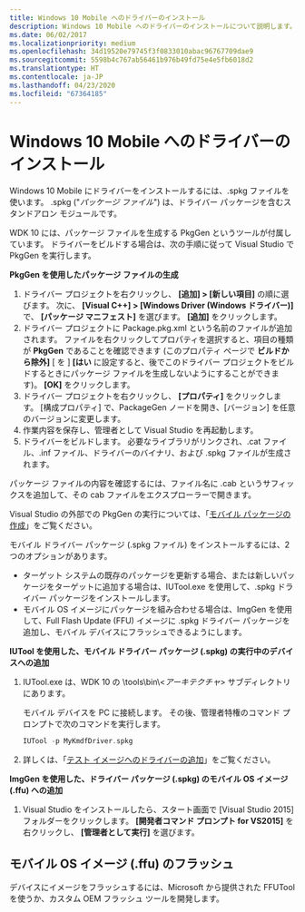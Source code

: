 ```yaml
---
title: Windows 10 Mobile へのドライバーのインストール
description: Windows 10 Mobile へのドライバーのインストールについて説明します。
ms.date: 06/02/2017
ms.localizationpriority: medium
ms.openlocfilehash: 34d19520e79745f3f0833010abac96767709dae9
ms.sourcegitcommit: 5598b4c767ab56461b976b49fd75e4e5fb6018d2
ms.translationtype: HT
ms.contentlocale: ja-JP
ms.lasthandoff: 04/23/2020
ms.locfileid: "67364185"
---
```

# <a name="installing-a-driver-on-windows-10-mobile"></a>Windows 10 Mobile へのドライバーのインストール

Windows 10 Mobile にドライバーをインストールするには、.spkg ファイルを使います。 .spkg ("*パッケージ ファイル*") は、ドライバー パッケージを含むスタンドアロン モジュールです。

WDK 10 には、パッケージ ファイルを生成する PkgGen というツールが付属しています。 ドライバーをビルドする場合は、次の手順に従って Visual Studio で PkgGen を実行します。

**PkgGen を使用したパッケージ ファイルの生成**

1.  ドライバー プロジェクトを右クリックし、 **[追加] &gt; [新しい項目]** の順に選びます。 次に、 **[Visual C++] &gt; [Windows Driver (Windows ドライバー)]** で、 **[パッケージ マニフェスト]** を選びます。 **[追加]** をクリックします。
2.  ドライバー プロジェクトに Package.pkg.xml という名前のファイルが追加されます。 ファイルを右クリックしてプロパティを選択すると、項目の種類が **PkgGen** であることを確認できます (このプロパティ ページで **ビルドから除外]** [ を ] **[はい** に設定すると、後でこのドライバー プロジェクトをビルドするときにパッケージ ファイルを生成しないようにすることができます)。 **[OK]** をクリックします。
3.  ドライバー プロジェクトを右クリックし、 **[プロパティ]** をクリックします。 [構成プロパティ] で、PackageGen ノードを開き、[バージョン] を任意のバージョンに変更します。
4.  作業内容を保存し、管理者として Visual Studio を再起動します。
5.  ドライバーをビルドします。 必要なライブラリがリンクされ、.cat ファイル、.inf ファイル、ドライバーのバイナリ、および .spkg ファイルが生成されます。

パッケージ ファイルの内容を確認するには、ファイル名に .cab というサフィックスを追加して、その cab ファイルをエクスプローラーで開きます。

Visual Studio の外部での PkgGen の実行については、「[モバイル パッケージの作成](https://docs.microsoft.com/previous-versions/windows/hardware/packaging/dn756642(v=vs.85))」をご覧ください。

モバイル ドライバー パッケージ (.spkg ファイル) をインストールするには、2 つのオプションがあります。

-   ターゲット システムの既存のパッケージを更新する場合、または新しいパッケージをターゲットに追加する場合は、IUTool.exe を使用して、.spkg ドライバー パッケージをインストールします。
-   モバイル OS イメージにパッケージを組み合わせる場合は、ImgGen を使用して、Full Flash Update (FFU) イメージに .spkg ドライバー パッケージを追加し、モバイル デバイスにフラッシュできるようにします。

**IUTool を使用した、モバイル ドライバー パッケージ (.spkg) の実行中のデバイスへの追加**

1.  IUTool.exe は、WDK 10 の \\tools\\bin\\&lt;*アーキテクチャ*&gt; サブディレクトリにあります。

    モバイル デバイスを PC に接続します。 その後、管理者特権のコマンド プロンプトで次のコマンドを実行します。

       ```cpp
       IUTool -p MyKmdfDriver.spkg
       ```

2.  詳しくは、「[テスト イメージへのドライバーの追加](https://docs.microsoft.com/previous-versions/mt131832(v=vs.85))」をご覧ください。

**ImgGen を使用した、ドライバー パッケージ (.spkg) のモバイル OS イメージ (.ffu) への追加**

1.  Visual Studio をインストールしたら、スタート画面で [Visual Studio 2015] フォルダーをクリックします。 **[開発者コマンド プロンプト for VS2015]** を右クリックし、 **[管理者として実行]** を選びます。

## <a name="span-idflashing_a_mobile_os_image__ffu_spanspan-idflashing_a_mobile_os_image__ffu_spanflashing-a-mobile-os-image-ffu"></a><span id="flashing_a_mobile_os_image__.ffu_"></span><span id="FLASHING_A_MOBILE_OS_IMAGE__.FFU_"></span>モバイル OS イメージ (.ffu) のフラッシュ

デバイスにイメージをフラッシュするには、Microsoft から提供された FFUTool を使うか、カスタム OEM フラッシュ ツールを開発します。
